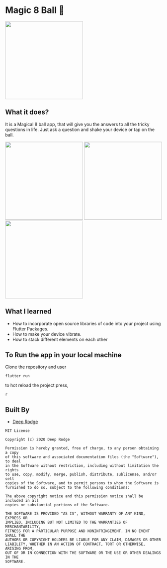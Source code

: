 
# Magic 8 Ball 🎱

<a href="https://play.google.com/store/apps/details?id=co.deeprodge.magic8ball" target="_blank"><img src="https://upload.wikimedia.org/wikipedia/commons/thumb/7/78/Google_Play_Store_badge_EN.svg/1280px-Google_Play_Store_badge_EN.svg.png" width="250"> </a>

## What it does?

It is a Magical 8 ball app, that will give you the answers to all the tricky questions in life. Just ask a question and shake your device or tap on the ball.


<img src="https://i.imgur.com/Pdhzc7N.png" width="250"> <img src="https://i.imgur.com/eorZtbn.png" width="250"> <img src="https://i.imgur.com/M3lgdSU.png" width="250">


## What I learned

- How to incorporate open source libraries of code into your project using Flutter Packages.
- How to make your device vibrate.
- How to stack different elements on each other


## To Run the app in your local machine
Clone the repository and user
```
flutter run
```

to hot reload the project press,
```
r
```
## Built By
- [Deep Rodge](https://github.com/deeprodge)
```
MIT License

Copyright (c) 2020 Deep Rodge

Permission is hereby granted, free of charge, to any person obtaining a copy
of this software and associated documentation files (the "Software"), to deal
in the Software without restriction, including without limitation the rights
to use, copy, modify, merge, publish, distribute, sublicense, and/or sell
copies of the Software, and to permit persons to whom the Software is
furnished to do so, subject to the following conditions:

The above copyright notice and this permission notice shall be included in all
copies or substantial portions of the Software.

THE SOFTWARE IS PROVIDED "AS IS", WITHOUT WARRANTY OF ANY KIND, EXPRESS OR
IMPLIED, INCLUDING BUT NOT LIMITED TO THE WARRANTIES OF MERCHANTABILITY,
FITNESS FOR A PARTICULAR PURPOSE AND NONINFRINGEMENT. IN NO EVENT SHALL THE
AUTHORS OR COPYRIGHT HOLDERS BE LIABLE FOR ANY CLAIM, DAMAGES OR OTHER
LIABILITY, WHETHER IN AN ACTION OF CONTRACT, TORT OR OTHERWISE, ARISING FROM,
OUT OF OR IN CONNECTION WITH THE SOFTWARE OR THE USE OR OTHER DEALINGS IN THE
SOFTWARE.
```


